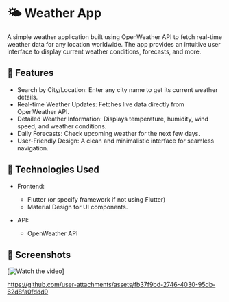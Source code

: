 # 🌤️ Weather App
A simple weather application built using OpenWeather API to fetch real-time weather data for any location worldwide. The app provides an intuitive user interface to display current weather conditions, forecasts, and more.

## 📝 Features
  + Search by City/Location: Enter any city name to get its current weather details.
  + Real-time Weather Updates: Fetches live data directly from OpenWeather API.
  + Detailed Weather Information: Displays temperature, humidity, wind speed, and weather conditions.
  + Daily Forecasts: Check upcoming weather for the next few days.
  + User-Friendly Design: A clean and minimalistic interface for seamless navigation.

## 🔧 Technologies Used
  + Frontend:
    - Flutter (or specify framework if not using Flutter)
    - Material Design for UI components.
      
  + API:
     - OpenWeather API

## 📸 Screenshots
[![Watch the video](https://github.com/user-attachments/assets/fb37f9bd-2746-4030-95db-62d8fa0fddd9)]

https://github.com/user-attachments/assets/fb37f9bd-2746-4030-95db-62d8fa0fddd9

    






